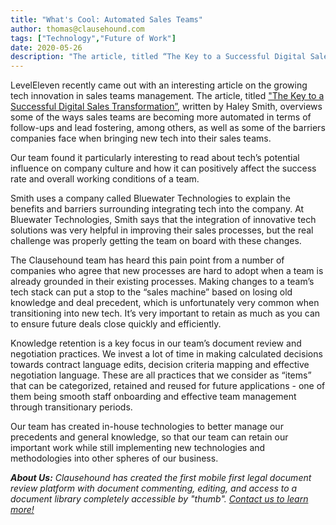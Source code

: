 ```yaml
---
title: "What's Cool: Automated Sales Teams"
author: thomas@clausehound.com
tags: ["Technology","Future of Work"]
date: 2020-05-26
description: "The article, titled “The Key to a Successful Digital Sales Transformation”, written by Haley Smith, overviews some of the ways sales teams are becoming more automated in terms of follow-ups and lead fostering, among others, as well as some of the barriers companies face when bringing new tech into their sales teams."
---
```


LevelEleven recently came out with an interesting article on the growing tech innovation in sales teams management. The article, titled ["The Key to a Successful Digital Sales Transformation”](https://leveleleven.com/2019/08/digital-sales-transformation/?utm_source=hs_email&utm_medium=email&utm_content=2&_hsenc=p2ANqtz-_aAU0OQiJ194BzbEzqDA9qX1BlUylaBDqAbXCD3Ivx4fYkTDuObQZwO-cWiXNdnt8kJ2DB1hEmapdYjq-0cuGOjSBujg&_hsmi=2), written by Haley Smith, overviews some of the ways sales teams are becoming more automated in terms of follow-ups and lead fostering, among others, as well as some of the barriers companies face when bringing new tech into their sales teams.

Our team found it particularly interesting to read about tech’s potential influence on company culture and how it can positively affect the success rate and overall working conditions of a team.

Smith uses a company called Bluewater Technologies to explain the benefits and barriers surrounding integrating tech into the company. At Bluewater Technologies, Smith says that the integration of innovative tech solutions was very helpful in improving their sales processes, but the real challenge was properly getting the team on board with these changes. 

The Clausehound team has heard this pain point from a number of companies who agree that new processes are hard to adopt when a team is already grounded in their existing processes. Making changes to a team’s tech stack can put a stop to the “sales machine” based on losing old knowledge and deal precedent, which is unfortunately very common when transitioning into new tech. It’s very important to retain as much as you can to ensure future deals close quickly and efficiently.

Knowledge retention is a key focus in our team’s document review and negotiation practices. We invest a lot of time in making calculated decisions towards contract language edits, decision criteria mapping and effective negotiation language. These are all practices that we consider as “items” that can be categorized, retained and reused for future applications - one of them being smooth staff onboarding and effective team management through transitionary periods.

Our team has created in-house technologies to better manage our precedents and general knowledge, so that our team can retain our important work while still implementing new technologies and methodologies into other spheres of our business.

***About Us:** Clausehound has created the first mobile first legal document review platform with document commenting, editing, and access to a document library completely accessible by "thumb". [Contact us to learn more!](https://calendly.com/maxmessenger/live-demo-clausehound)*
